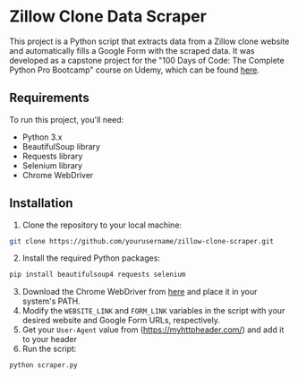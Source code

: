 # Zillow Clone Data Scraper

This project is a Python script that extracts data from a Zillow clone website and automatically fills a Google Form with the scraped data. It was developed as a capstone project for the "100 Days of Code: The Complete Python Pro Bootcamp" course on Udemy, which can be found [here](https://www.udemy.com/course/100-days-of-code).

## Requirements

To run this project, you'll need:

- Python 3.x
- BeautifulSoup library
- Requests library
- Selenium library
- Chrome WebDriver

## Installation

1. Clone the repository to your local machine:
```bash
git clone https://github.com/yourusername/zillow-clone-scraper.git
```
2. Install the required Python packages:
```bash
pip install beautifulsoup4 requests selenium
```
3. Download the Chrome WebDriver from [here](https://chromedriver.chromium.org/downloads) and place it in your system's PATH.
4. Modify the `WEBSITE_LINK` and `FORM_LINK` variables in the script with your desired website and Google Form URLs, respectively.
5. Get your `User-Agent` value from (https://myhttpheader.com/) and add it to your header
6. Run the script:
```bash
python scraper.py
```
